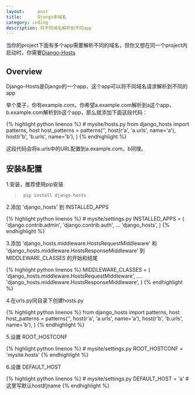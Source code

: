 ```yaml
---
layout:     post
title:      Django多域名
category: coding
description: 将不同域名解析到不同app
---
```

当你的project下面有多个app需要解析不同的域名，但你又想在同一个project内启动时，你需要[Django-Hosts]

##  Overview

Django-Hosts是Django的一个app，这个app可以将不同域名请求解析到不同的app

举个栗子，你有example.com，你希望a.example.com解析到a这个app，b.example.com解析到b这个app，那么就添加下面这段代码：

{% highlight python linenos %}
    # mysite/hosts.py
    from django_hosts import patterns, host
    host_patterns = patterns('',
        host(r'a', 'a.urls', name='a'),
        host(r'b', 'b.urls', name='b'),
    )
{% endhighlight %}

这段代码会将a.urls中的URL配置到a.example.com，b同理。

## 安装&配置

1.安装，推荐使用pip安装

>      pip install django-hosts

2.添加 'django_hosts' 到 INSTALLED_APPS

{% highlight python linenos %}
    # mysite/settings.py
    INSTALLED_APPS = (
        'django.contrib.admin',
        'django.contrib.auth',
        ...
        'django_hosts',
    )
{% endhighlight %}

3.添加 'django_hosts.middleware.HostsRequestMiddleware' 和 'django_hosts.middleware.HostsResponseMiddleware' 到 MIDDLEWARE_CLASSES 的开始和结尾

{% highlight python linenos %}
    MIDDLEWARE_CLASSES = (
        'django_hosts.middleware.HostsRequestMiddleware',
        ....
        'django_hosts.middleware.HostsResponseMiddleware',
    )
{% endhighlight %}

4.在urls.py同目录下创建hosts.py

{% highlight python linenos %}
    from django_hosts import patterns, host
    host_patterns = patterns('',
        host(r'a', 'a.urls', name='a'),
        host(r'b', 'b.urls', name='b'),
    )
{% endhighlight %}

5.设置 ROOT_HOSTCONF

{% highlight python linenos %}
    # mysite/settings.py
    ROOT_HOSTCONF = 'mysite.hosts'
{% endhighlight %}

6.设置 DEFAULT_HOST

{% highlight python linenos %}
    # mysite/settings.py
    DEFAULT_HOST = 'a'  #这里写默认host的name
{% endhighlight %}


[Django-hosts]: https://pypi.python.org/pypi/django-hosts